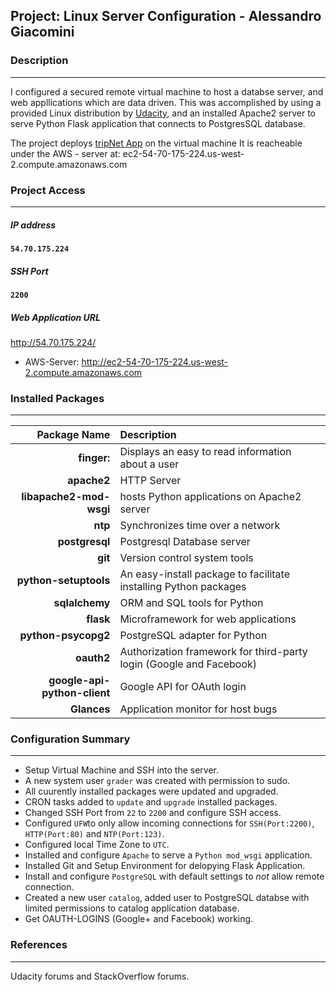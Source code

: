 ## Project: Linux Server Configuration - Alessandro Giacomini
### Description
-----------------------------------
I configured a secured remote virtual machine to host a databse server, and web appllications which are data driven. This was accomplished by using a provided Linux distribution by [Udacity](https://www.udacity.com), and an installed Apache2 server to serve Python Flask application that connects to PostgresSQL database.

The project deploys [tripNet App](https://github.com/AlessandroGiacomini/tripNet) on the virtual machine
It is reacheable under the AWS - server at: ec2-54-70-175-224.us-west-2.compute.amazonaws.com

### Project Access
-----------------------------------
##### IP address

**`54.70.175.224`**

##### SSH Port

**`2200`**

##### Web Application URL

http://54.70.175.224/ 

* AWS-Server: 
http://ec2-54-70-175-224.us-west-2.compute.amazonaws.com
 
### Installed Packages
-----------------------------------
Package Name | Description
--------------: | :------------
**finger:** | Displays an easy to read information about a user
**apache2** | HTTP Server
**libapache2-mod-wsgi** | hosts Python applications on Apache2 server
**ntp** | Synchronizes time over a network
**postgresql** | Postgresql Database server
**git** | Version control system tools
**python-setuptools** | An easy-install package to facilitate installing Python packages
**sqlalchemy** | ORM and SQL tools for Python
**flask** | Microframework for web applications
**python-psycopg2** | PostgreSQL adapter for Python
**oauth2** | Authorization framework for third-party login (Google and Facebook)
**google-api-python-client** | Google API for OAuth login
**Glances** | Application monitor for host bugs

### Configuration Summary
-----------------------------------
- Setup Virtual Machine and SSH into the server.
- A new system user `grader` was created with permission to sudo.
- All cuurently installed packages were updated and upgraded.
- CRON tasks added to `update` and `upgrade` installed packages.
- Changed SSH Port from `22` to `2200` and configure SSH access.
- Configured `UFW`to only allow incoming connections for `SSH(Port:2200)`, `HTTP(Port:80)` and `NTP(Port:123)`.
- Configured local Time Zone to `UTC`.
- Installed and configure `Apache` to serve a `Python mod_wsgi` application.
- Installed Git and Setup Environment for delopying Flask Application.
- Install and configure `PostgreSQL` with default settings to *not* allow remote connection.
- Created a new user `catalog`, added user to PostgreSQL databse with limited permissions to catalog application database.
- Get OAUTH-LOGINS (Google+ and Facebook) working.


### References
-----------------------------------
Udacity forums and StackOverflow forums.
